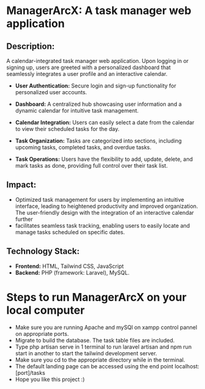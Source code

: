 # ManagerArcX: A task manager web application
## Description: 
A calendar-integrated task manager web application. Upon logging in or signing up, users are greeted
with a personalized dashboard that seamlessly integrates a user profile and an interactive calendar.

- **User Authentication:** Secure login and sign-up functionality for personalized user accounts.
  
- **Dashboard:** A centralized hub showcasing user information and a dynamic calendar for intuitive task management.

- **Calendar Integration:** Users can easily select a date from the calendar to view their scheduled tasks for the day.

- **Task Organization:** Tasks are categorized into sections, including upcoming tasks, completed tasks, and overdue tasks.

- **Task Operations:** Users have the flexibility to add, update, delete, and mark tasks as done, providing full control over their task list.

## Impact: 

- Optimized task management for users by implementing an intuitive interface, leading to heightened productivity and improved organization. The user-friendly design with the integration of an interactive calendar further
- facilitates seamless task tracking, enabling users to easily locate and manage tasks scheduled on specific dates.
  
## Technology Stack:

- **Frontend:** HTML, Tailwind CSS, JavaScript
- **Backend:** PHP (framework: Laravel), MySQL.


# Steps to run ManagerArcX on your local computer
- Make sure you are running Apache and mySQl on xampp control pannel on appropriate ports.
- Migrate to build the database. The task table files are included.
- Type php artisan serve in 1 terminal to run laravel artisan and npm run start in another to start the tailwind development server.
- Make sure you cd to the appropriate directory while in the terminal.
- The default landing page can be accessed using the end point localhost:[port]/tasks
- Hope you like this project :)
